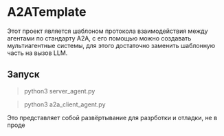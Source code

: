 # A2ATemplate

Этот проект является шаблоном протокола взаимодействия между агентами по стандарту A2A, с его помощью можно создавать мультиагентные системы, для этого достаточно заменить шаблонную часть на вызов LLM.

## Запуск

> python3 server_agent.py

> python3 a2a_client_agent.py

Это представляет собой развёртывание для разрботки и отладки, не в проде
